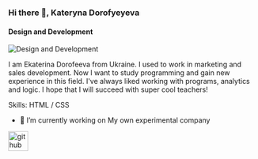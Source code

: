 ### Hi there 👋, Kateryna Dorofyeyeva
#### Design and Development
![Design and Development](https://arturssmirnovs.github.io/github-profile-readme-generator/images/banner.png)

I am Ekaterina Dorofeeva from Ukraine. I used to work in marketing and sales development. Now I want to study programming and gain new experience in this field. I've always liked working with programs, analytics and logic. I hope that I will succeed with super cool teachers!

Skills: HTML / CSS

- 🔭 I’m currently working on My own experimental company 

[<img src='https://cdn.jsdelivr.net/npm/simple-icons@3.0.1/icons/github.svg' alt='github' height='40'>](https://github.com/KaterynaDorofyeyeva)  
